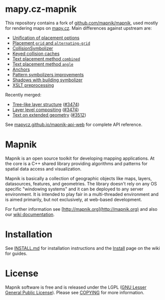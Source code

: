 # mapy.cz-mapnik

This repository contains a fork of [github.com/mapnik/mapnik](https://github.com/mapnik/mapnik), used mostly for rendering maps on [mapy.cz](https://mapy.cz). Main differences against upstream are:

* [Unification of placement options](docs/features/placement-code-unified.md)
* [Placement `grid` and `alternating-grid`](docs/features/placement-grid.md)
* [CollisionSymbolizer](docs/features/collision-symbolizer.md)
* [Keyed collision caches](docs/features/keyed-collision-caches.md)
* [Text placement method `combined`](docs/features/text-placement-combined.md)
* [Text placement method `angle`](docs/features/text-placement-angle.md)
* [Anchors](docs/features/anchors.md)
* [Pattern symbolizers improvements](docs/features/pattern-symbolizers.md)
* [Shadows with building symbolizer](docs/features/building-symbolizer-shadow.md)
* [XSLT preprocessing](docs/features/xslt-preprocessing.md)

Recently merged:
* [Tree-like layer structure](docs/features/layer-structure.md) ([#3474](https://github.com/mapnik/mapnik/pull/3474))
* [Layer level compositing](docs/features/layer-level-compositing.md) ([#3474](https://github.com/mapnik/mapnik/pull/3474))
* [Text on extended geometry](docs/features/text-extend.md) ([#3512](https://github.com/mapnik/mapnik/pull/3512))

See [mapycz.github.io/mapnik-api-web](https://mapycz.github.io/mapnik-api-web/) for complete API reference.

# Mapnik

Mapnik is an open source toolkit for developing mapping applications. At the core is a C++ shared library providing algorithms and patterns for spatial data access and visualization.

Mapnik is basically a collection of geographic objects like maps, layers, datasources, features, and geometries. The library doesn't rely on any OS specific "windowing systems" and it can be deployed to any server environment. It is intended to play fair in a multi-threaded environment and is aimed primarily, but not exclusively, at web-based development.

For further information see [http://mapnik.org](http://mapnik.org) and also our [wiki documentation](https://github.com/mapnik/mapnik/wiki).

# Installation

See [INSTALL.md](INSTALL.md) for installation instructions and the [Install](https://github.com/mapnik/mapnik/wiki/Mapnik-Installation) page on the wiki for guides.

# License

Mapnik software is free and is released under the LGPL ([GNU Lesser General Public License](http://www.gnu.org/licenses/lgpl.html)). Please see [COPYING](https://github.com/mapnik/mapnik/blob/master/COPYING) for more information.
